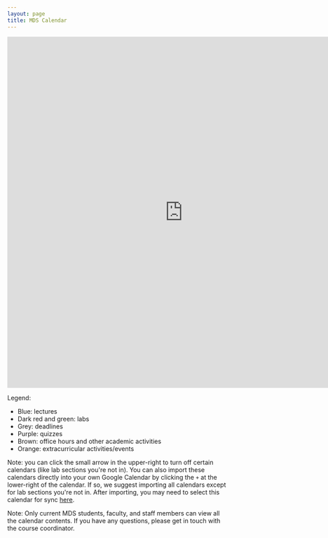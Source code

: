 ```yaml
---
layout: page
title: MDS Calendar
---
```


<iframe src="https://calendar.google.com/calendar/embed?showTitle=0&showPrint=0&showTz=1&mode=WEEK&height=600&wkst=1&bgcolor=%23FFFFFF&src=luh223qsrlqmts9i86p7v6m204%40group.calendar.google.com&color=%23711616&src=vbqklh5f7qpkoplteurlb9r1ps%40group.calendar.google.com&color=%235F6B02&src=1ld9ugd459qepa0eb0e4b77kl0%40group.calendar.google.com&color=%232952A3&src=ejhrb9q92fkngsl2jmag6lccvg%40group.calendar.google.com&color=%23BE6D00&src=7mfpluc2hrdcbvko25bd6n2130%40group.calendar.google.com&color=%236B3304&src=51mn8ie2s8tfl2gum1f7r46n70%40group.calendar.google.com&color=%238E24AA&src=964d253b31a49ede0b204bf77d0ebe2aad27de506579b8fa0d72d60141a39040@group.calendar.google.com&color=%234E5D6C&ctz=America%2FVancouver" style="border-width:0" width="800" height="800" frameborder="0" scrolling="no"></iframe>


Legend:
- Blue: lectures
- Dark red and green: labs
- Grey: deadlines
- Purple: quizzes
- Brown: office hours and other academic activities
- Orange: extracurricular activities/events


Note: you can click the small arrow in the upper-right to turn off certain calendars (like lab sections you're not in). You can also import these calendars directly into your own Google Calendar by clicking the `+` at the lower-right of the calendar. If so, we suggest importing all calendars except for lab sections you're not in. After importing, you may need to select this calendar for sync [here](https://calendar.google.com/calendar/u/0/syncselect).

Note: Only current MDS students, faculty, and staff members can view all the calendar contents. If you have any questions, please get in touch with the course coordinator.